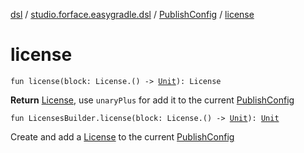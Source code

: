 [dsl](../../index.md) / [studio.forface.easygradle.dsl](../index.md) / [PublishConfig](index.md) / [license](./license.md)

# license

`fun license(block: License.() -> `[`Unit`](https://kotlinlang.org/api/latest/jvm/stdlib/kotlin/-unit/index.html)`): License`

**Return**
[License](-license/index.md), use `unaryPlus` for add it to the current [PublishConfig](index.md)

`fun LicensesBuilder.license(block: License.() -> `[`Unit`](https://kotlinlang.org/api/latest/jvm/stdlib/kotlin/-unit/index.html)`): `[`Unit`](https://kotlinlang.org/api/latest/jvm/stdlib/kotlin/-unit/index.html)

Create and add a [License](-license/index.md) to the current [PublishConfig](index.md)

